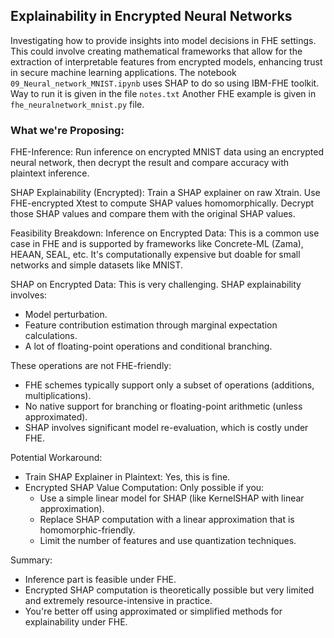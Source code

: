 ## Explainability in Encrypted Neural Networks

Investigating how to provide insights into model decisions in FHE settings. This could involve creating mathematical frameworks that allow for the extraction of interpretable features from encrypted models, 
enhancing trust in secure machine learning applications. The notebook `09_Neural_network_MNIST.ipynb` uses SHAP to do so using IBM-FHE toolkit. Way to run it is given in the file `notes.txt` Another FHE example is given in 
`fhe_neuralnetwork_mnist.py` file.



### What we're Proposing:
FHE-Inference: Run inference on encrypted MNIST data using an encrypted neural network, then decrypt the result and compare accuracy with plaintext inference.


SHAP Explainability (Encrypted): Train a SHAP explainer on raw Xtrain. Use FHE-encrypted Xtest to compute SHAP values homomorphically. Decrypt those SHAP values and compare them with the original SHAP values.


Feasibility Breakdown:
Inference on Encrypted Data: This is a common use case in FHE and is supported by frameworks like Concrete-ML (Zama), HEAAN, SEAL, etc. It's computationally expensive but doable for small networks and simple datasets like MNIST.

SHAP on Encrypted Data: This is very challenging. SHAP explainability involves:
- Model perturbation.
- Feature contribution estimation through marginal expectation calculations.
- A lot of floating-point operations and conditional branching.

These operations are not FHE-friendly:
- FHE schemes typically support only a subset of operations (additions, multiplications).
- No native support for branching or floating-point arithmetic (unless approximated).
- SHAP involves significant model re-evaluation, which is costly under FHE.


Potential Workaround:
- Train SHAP Explainer in Plaintext: Yes, this is fine.
- Encrypted SHAP Value Computation: Only possible if you:
   - Use a simple linear model for SHAP (like KernelSHAP with linear approximation).
   - Replace SHAP computation with a linear approximation that is homomorphic-friendly.
   - Limit the number of features and use quantization techniques.


Summary:
- Inference part is feasible under FHE.
- Encrypted SHAP computation is theoretically possible but very limited and extremely resource-intensive in practice.
- You're better off using approximated or simplified methods for explainability under FHE.